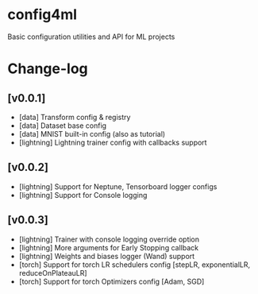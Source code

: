 # config4ml
Basic configuration utilities and API for ML projects


# Change-log

## [v0.0.1]

- [data] Transform config & registry
- [data] Dataset base config
- [data] MNIST built-in config (also as tutorial)
- [lightning] Lightning trainer config with callbacks support

## [v0.0.2]
- [lightning] Support for Neptune, Tensorboard logger configs
- [lightning] Support for Console logging

## [v0.0.3]
- [lightning] Trainer with console logging override option
- [lightning] More arguments for Early Stopping callback
- [lightning] Weights and biases logger (Wand) support
- [torch] Support for torch LR schedulers config [stepLR, exponentialLR, reduceOnPlateauLR]
- [torch] Support for torch Optimizers config [Adam, SGD]